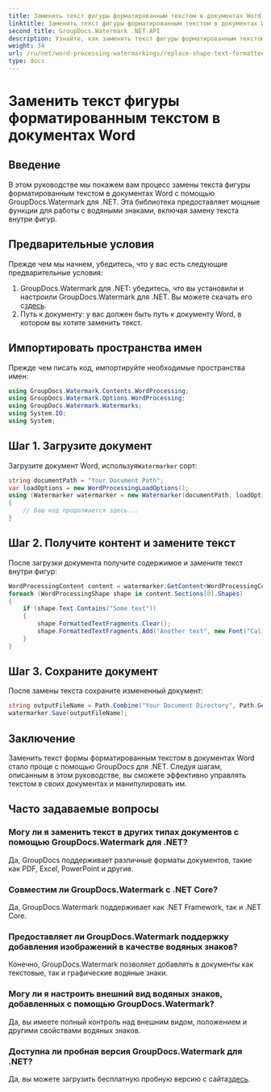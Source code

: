 ```yaml
---
title: Заменить текст фигуры форматированным текстом в документах Word
linktitle: Заменить текст фигуры форматированным текстом в документах Word
second_title: GroupDocs.Watermark .NET API
description: Узнайте, как заменить текст фигуры форматированным текстом в документах Word с помощью GroupDocs.Watermark для .NET. Ваши возможности редактирования документов без особых усилий.
weight: 34
url: /ru/net/word-processing-watermarkings/replace-shape-text-formatted-text-word-docs/
type: docs
---
```

# Заменить текст фигуры форматированным текстом в документах Word

## Введение
В этом руководстве мы покажем вам процесс замены текста фигуры форматированным текстом в документах Word с помощью GroupDocs.Watermark для .NET. Эта библиотека предоставляет мощные функции для работы с водяными знаками, включая замену текста внутри фигур.
## Предварительные условия
Прежде чем мы начнем, убедитесь, что у вас есть следующие предварительные условия:
1.  GroupDocs.Watermark для .NET: убедитесь, что вы установили и настроили GroupDocs.Watermark для .NET. Вы можете скачать его с[здесь](https://releases.groupdocs.com/Watermark/net/).
2. Путь к документу: у вас должен быть путь к документу Word, в котором вы хотите заменить текст.

## Импортировать пространства имен
Прежде чем писать код, импортируйте необходимые пространства имен:
```csharp
using GroupDocs.Watermark.Contents.WordProcessing;
using GroupDocs.Watermark.Options.WordProcessing;
using GroupDocs.Watermark.Watermarks;
using System.IO;
using System;
```
## Шаг 1. Загрузите документ
 Загрузите документ Word, используя`Watermarker` сорт:
```csharp
string documentPath = "Your Document Path";
var loadOptions = new WordProcessingLoadOptions();
using (Watermarker watermarker = new Watermarker(documentPath, loadOptions))
{
    // Ваш код продолжается здесь...
}
```
## Шаг 2. Получите контент и замените текст
После загрузки документа получите содержимое и замените текст внутри фигур:
```csharp
WordProcessingContent content = watermarker.GetContent<WordProcessingContent>();
foreach (WordProcessingShape shape in content.Sections[0].Shapes)
{
    if (shape.Text.Contains("Some text"))
    {
        shape.FormattedTextFragments.Clear();
        shape.FormattedTextFragments.Add("Another text", new Font("Calibri", 19, FontStyle.Bold), Color.Red, Color.Aqua);
    }
}
```
## Шаг 3. Сохраните документ
После замены текста сохраните измененный документ:
```csharp
string outputFileName = Path.Combine("Your Document Directory", Path.GetFileName(documentPath));
watermarker.Save(outputFileName);
```

## Заключение
Заменить текст формы форматированным текстом в документах Word стало проще с помощью GroupDocs для .NET. Следуя шагам, описанным в этом руководстве, вы сможете эффективно управлять текстом в своих документах и манипулировать им.

## Часто задаваемые вопросы
### Могу ли я заменить текст в других типах документов с помощью GroupDocs.Watermark для .NET?
Да, GroupDocs поддерживает различные форматы документов, такие как PDF, Excel, PowerPoint и другие.
### Совместим ли GroupDocs.Watermark с .NET Core?
Да, GroupDocs.Watermark поддерживает как .NET Framework, так и .NET Core.
### Предоставляет ли GroupDocs.Watermark поддержку добавления изображений в качестве водяных знаков?
Конечно, GroupDocs.Watermark позволяет добавлять в документы как текстовые, так и графические водяные знаки.
### Могу ли я настроить внешний вид водяных знаков, добавленных с помощью GroupDocs.Watermark?
Да, вы имеете полный контроль над внешним видом, положением и другими свойствами водяных знаков.
### Доступна ли пробная версия GroupDocs.Watermark для .NET?
 Да, вы можете загрузить бесплатную пробную версию с сайта[здесь](https://releases.groupdocs.com/).